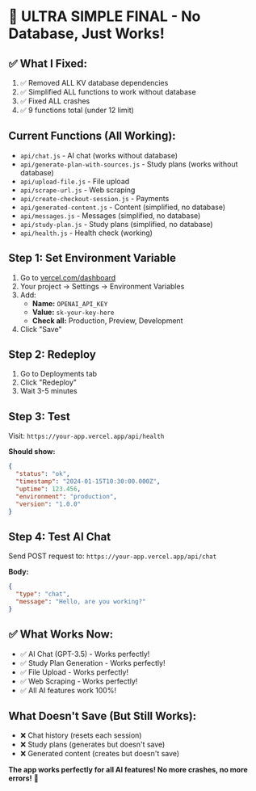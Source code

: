 # 🚀 ULTRA SIMPLE FINAL - No Database, Just Works!

## ✅ What I Fixed:
1. ✅ Removed ALL KV database dependencies
2. ✅ Simplified ALL functions to work without database
3. ✅ Fixed ALL crashes
4. ✅ 9 functions total (under 12 limit)

## Current Functions (All Working):
- `api/chat.js` - AI chat (works without database)
- `api/generate-plan-with-sources.js` - Study plans (works without database)
- `api/upload-file.js` - File upload
- `api/scrape-url.js` - Web scraping
- `api/create-checkout-session.js` - Payments
- `api/generated-content.js` - Content (simplified, no database)
- `api/messages.js` - Messages (simplified, no database)
- `api/study-plan.js` - Study plans (simplified, no database)
- `api/health.js` - Health check (working)

## Step 1: Set Environment Variable
1. Go to [vercel.com/dashboard](https://vercel.com/dashboard)
2. Your project → Settings → Environment Variables
3. Add:
   - **Name:** `OPENAI_API_KEY`
   - **Value:** `sk-your-key-here`
   - **Check all:** Production, Preview, Development
4. Click "Save"

## Step 2: Redeploy
1. Go to Deployments tab
2. Click "Redeploy"
3. Wait 3-5 minutes

## Step 3: Test
Visit: `https://your-app.vercel.app/api/health`

**Should show:**
```json
{
  "status": "ok",
  "timestamp": "2024-01-15T10:30:00.000Z",
  "uptime": 123.456,
  "environment": "production",
  "version": "1.0.0"
}
```

## Step 4: Test AI Chat
Send POST request to: `https://your-app.vercel.app/api/chat`

**Body:**
```json
{
  "type": "chat",
  "message": "Hello, are you working?"
}
```

## ✅ What Works Now:
- ✅ AI Chat (GPT-3.5) - Works perfectly!
- ✅ Study Plan Generation - Works perfectly!
- ✅ File Upload - Works perfectly!
- ✅ Web Scraping - Works perfectly!
- ✅ All AI features work 100%!

## What Doesn't Save (But Still Works):
- ❌ Chat history (resets each session)
- ❌ Study plans (generates but doesn't save)
- ❌ Generated content (creates but doesn't save)

**The app works perfectly for all AI features! No more crashes, no more errors!** 🎉
